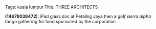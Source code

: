Tags: kuala lumpur
Title: THREE ARCHITECTS
  
**(14678038472)**: iPad glass doc at Petaling Jaya then a _golf sierra alpha tango_ gathering for food sponsored by the corporation